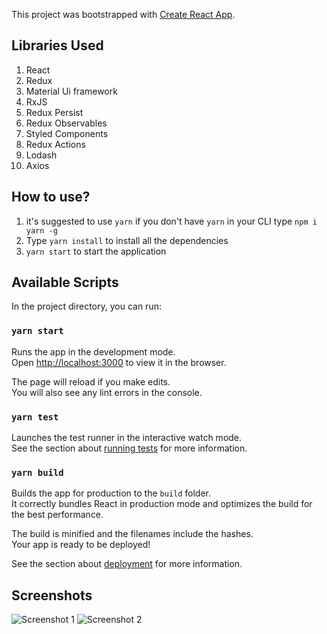 This project was bootstrapped with [Create React App](https://github.com/facebook/create-react-app).

## Libraries Used

1. React
1. Redux
1. Material Ui framework 
1. RxJS
1. Redux Persist
1. Redux Observables
1. Styled Components
1. Redux Actions
1. Lodash
1. Axios


## How to use?

1. it's suggested to use `yarn` if you don't have `yarn` in your CLI
   type `npm i yarn -g`
2. Type `yarn install` to install all the dependencies
3. `yarn start` to start the application

## Available Scripts

In the project directory, you can run:

### `yarn start`

Runs the app in the development mode.<br />
Open [http://localhost:3000](http://localhost:3000) to view it in the browser.

The page will reload if you make edits.<br />
You will also see any lint errors in the console.

### `yarn test`

Launches the test runner in the interactive watch mode.<br />
See the section about [running tests](https://facebook.github.io/create-react-app/docs/running-tests) for more information.

### `yarn build`

Builds the app for production to the `build` folder.<br />
It correctly bundles React in production mode and optimizes the build for the best performance.

The build is minified and the filenames include the hashes.<br />
Your app is ready to be deployed!

See the section about [deployment](https://facebook.github.io/create-react-app/docs/deployment) for more information.

## Screenshots

![Screenshot 1](/../progress-screenshots/SampleScreenshots-1.png?raw=true "Screenshot 1")
![Screenshot 2](/../progress-screenshots/SampleScreenshots-2.png?raw=true "Screenshot 2")
